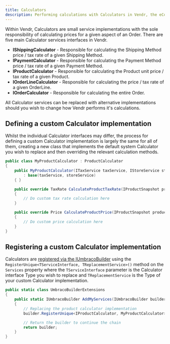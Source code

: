 ```yaml
---
title: Calculators
description: Performing calculations with Calculators in Vendr, the eCommerce solution for Umbraco
---
```


Within Vendr, Calculators are small service implementations with the sole responsibility of calculating prices for a given aspect of an Order. There are five main Calculator services interfaces in Vendr.

* **IShippingCalculator** - Responsible for calculating the Shipping Method price / tax rate of a given Shipping Method.
* **IPaymentCalculator** - Responsible for calculating the Payment Method price / tax rate of a given Payment Method.
* **IProductCalculator** - Responsible for calculating the Product unit price / tax rate of a given Product.
* **IOrderLineCalculator** - Responsible for calculating the price / tax rate of a given OrderLine.
* **IOrderCalculator** - Responsible for calculating the entire Order.

All Calculator services can be replaced with alternative implementations should you wish to change how Vendr performs it's calculations.

## Defining a custom Calculator implementation

Whilst the individual Calculator interfaces may differ, the process for defining a custom Calculator implementation is largely the same for all of them, creating a new class that implements the default system Calculator you wish to replace and then overriding the relevant calculation methods.

````csharp
public class MyProductCalculator : ProductCalculator
{
    public MyProductCalculator(ITaxService taxService, IStoreService storeService)
        : base(taxService, storeService)
    { }

    public override TaxRate CalculateProductTaxRate(IProductSnapshot productSnapshot, TaxSource taxSource, TaxRate fallbackTaxRate)
    {
        // Do custom tax rate calculation here
    }

    public override Price CalculateProductPrice(IProductSnapshot productSnapshot, Guid currencyId, TaxRate taxRate)
    {
        // Do custom price calculation here
    }
}

````

## Registering a custom Calculator implementation

Calculators are [registered via the IUmbracoBuilder](../dependency-injection/#registering-dependencies) using the `RegisterUnique<TServiceInterface, TReplacementService>()` method on the `Services` property where the `TServiceInterface` parameter is the Calculator interface Type you wish to replace and `TReplacementService` is the Type of your custom Calculator implementation.

````csharp
public static class UmbracoBuilderExtensions
{
    public static IUmbracoBuilder AddMyServices(IUmbracoBuilder builder)
    {
        // Replacing the product calculator implementation
        builder.RegisterUnique<IProductCalculator, MyProductCalculator>();

        // Return the builder to continue the chain
        return builder;
    }
}
````